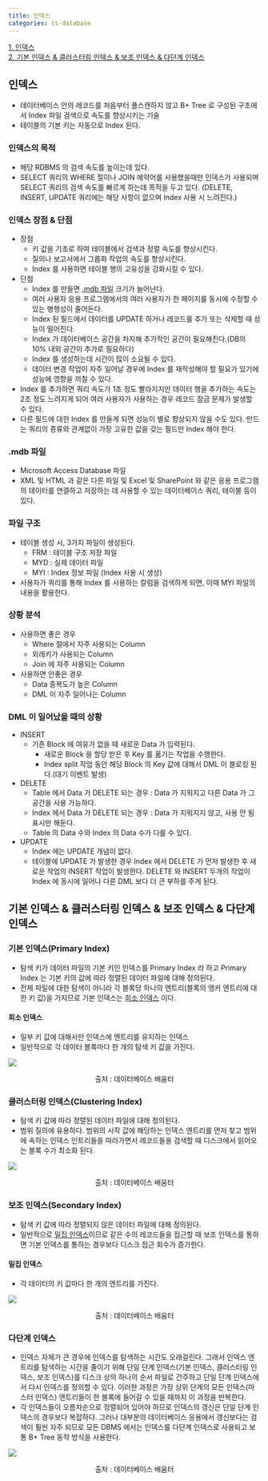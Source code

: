 ```yaml
---
title: 인덱스
categories: cs-database
---
```


[1. 인덱스](#인덱스)  
[2. 기본 인덱스 & 클러스터링 인덱스 & 보조 인덱스 & 다단계 인덱스](#기본-인덱스--클러스터링-인덱스--보조-인덱스--다단계-인덱스)

## 인덱스
+ 데이터베이스 안의 레코드를 처음부터 풀스캔하지 않고 B+ Tree 로 구성된 구조에서 Index 파일 검색으로 속도를 향상시키는 기술
+ 테이블의 기본 키는 자동으로 Index 된다.

### 인덱스의 목적
+ 해당 RDBMS 의 검색 속도를 높이는데 있다.
+ SELECT 쿼리의 WHERE 절이나 JOIN 예약어를 사용했을때만 인덱스가 사용되며
SELECT 쿼리의 검색 속도를 빠르게 하는데 목적을 두고 있다.
  (DELETE, INSERT, UPDATE 쿼리에는 해당 사항이 없으며 Index 사용 시 느려진다.)

### 인덱스 장점 & 단점
+ 장점
  + 키 값을 기초로 하여 테이블에서 검색과 정렬 속도를 향상시킨다.
  + 질의나 보고서에서 그룹화 작업의 속도를 향상시킨다.
  + Index 를 사용하면 테이블 행의 고유성을 강화시킬 수 있다.
+ 단점
  + Index 를 만들면 [.mdb 파일](#mdb-파일) 크기가 늘어난다.
  + 여러 사용자 응용 프로그램에서의 여러 사용자가 한 페이지를 동시에 수정할 수 있는 병행성이 줄어든다.
  + Index 된 필드에서 데이터를 UPDATE 하거나 레코드를 추가 또는 삭제할 때 성능이 떨어진다.
  + Index 가 데이터베이스 공간을 차지해 추가적인 공간이 필요해진다.(DB의 10% 내외 공간이 추가로 필요하다)
  + Index 를 생성하는데 시간이 많이 소요될 수 있다.
  + 데이터 변경 작업이 자주 일어날 경우에 Index 를 재작성해야 할 필요가 있기에 성능에 영향을 끼칠 수 있다.
+ Index 를 추가하면 쿼리 속도가 1초 정도 빨라지지만 데이터 행을 추가하는 속도는 2초 정도 느려지게 되어 여러 사용자가
사용하는 경우 레코드 잠금 문제가 발생할 수 있다.
+ 다른 필드에 대한 Index 를 만들게 되면 성능이 별로 향상되지 않을 수도 있다.
만드는 쿼리의 종류와 관계없이 가장 고유한 값을 갖는 필드만 Index 해야 한다.

### .mdb 파일
+ Microsoft Access Database 파일
+ XML 및 HTML 과 같은 다른 파일 및 Excel 및 SharePoint 와 같은 응용 프로그램의 데이터를 연결하고
저장하는 데 사용할 수 있는 데이터베이스 쿼리, 테이블 등이 있다.

### 파일 구조
+ 테이블 생성 시, 3가지 파일이 생성된다.
    + FRM : 테이블 구조 저장 파일
    + MYD : 실제 데이터 파일
    + MYI : Index 정보 파일 (Index 사용 시 생성)
+ 사용자가 쿼리를 통해 Index 를 사용하는 칼럼을 검색하게 되면, 이때 MYI 파일의 내용을 활용한다.

### 상황 분석
+ 사용하면 좋은 경우
  + Where 절에서 자주 사용되는 Column
  + 외래키가 사용되는 Column
  + Join 에 자주 사용되는 Column
+ 사용하면 안좋은 경우
  + Data 중복도가 높은 Column
  + DML 이 자주 일어나는 Column

### DML 이 일어났을 때의 상황
+ INSERT
  + 기존 Block 에 여유가 없을 때 새로운 Data 가 입력된다.
    + 새로운 Block 을 할당 받은 후 Key 를 옮기는 작업을 수행한다.
    + Index split 작업 동안 해당 Block 의 Key 값에 대해서 DML 이 블로킹 된다.(대기 이벤트 발생)
+ DELETE
  + Table 에서 Data 가 DELETE 되는 경우 : Data 가 지워지고 다른 Data 가 그 공간을 사용 가능하다.
  + Index 에서 Data 가 DELETE 되는 경우 : Data 가 지워지지 않고, 사용 안 됨 표시만 해둔다.
  + Table 의 Data 수와 Index 의 Data 수가 다를 수 있다.
+ UPDATE
  + Index 에는 UPDATE 개념이 없다.
  + 테이블에 UPDATE 가 발생한 경우 Index 에서 DELETE 가 먼저 발생한 후 새로운 작업의 INSERT 작업이 발생한다.
  DELETE 와 INSERT 두개의 작업이 Index 에 동시에 일어나 다른 DML 보다 더 큰 부하를 주게 된다.

## 기본 인덱스 & 클러스터링 인덱스 & 보조 인덱스 & 다단계 인덱스
### 기본 인덱스(Primary Index)
+ 탐색 키가 데이터 파일의 기본 키인 인덱스를 Primary Index 라 하고 
Primary Index 는 기본 키의 값에 따라 정렬된 데이터 파일에 대해 정의된다.
+ 전체 파일에 대한 탐색이 아니라 각 블록당 하나의 엔트리(블록의 앵커 엔트리에 대한 키 값)을 가지므로
기본 인덱스는 [희소 인덱스](#희소-인덱스) 이다.

#### 희소 인덱스
+ 일부 키 값에 대해서만 인덱스에 엔트리를 유지하는 인덱스
+ 일반적으로 각 데이터 블록마다 한 개의 탐색 키 값을 가진다.

![](https://user-images.githubusercontent.com/48073115/215390706-12e2c1a9-2396-4040-b518-293f6786da43.png)
<div align="center">출처 : 데이터베이스 배움터</div>

### 클러스터링 인덱스(Clustering Index)
+ 탐색 키 값에 따라 정렬된 데이터 파일에 대해 정의된다.
+ 범위 질의에 유용하다. 범위의 시작 값에 해당하는 인덱스 엔트리를 먼저 찾고 범위에 속하는 인덱스 인트리들을 따라가면서
레코드들을 검색할 때 디스크에서 읽어오는 블록 수가 최소화 된다.

![](https://user-images.githubusercontent.com/48073115/215390779-deea4bff-04dd-42c8-b7f5-2cef72eb2808.png)
<div align="center">출처 : 데이터베이스 배움터</div>

### 보조 인덱스(Secondary Index)
+ 탐색 키 값에 따라 정렬되지 않은 데이터 파일에 대해 정의된다.
+ 일반적으로 [밀집 인덱스](#밀집-인덱스)이므로 같은 수의 레코드들을 접근할 때
보조 인덱스를 통하면 기본 인덱스를 통하는 경우보다 디스크 접근 회수가 증가한다.

#### 밀집 인덱스
+ 각 데이터의 키 값마다 한 개의 엔트리를 가진다.

![](https://user-images.githubusercontent.com/48073115/215390847-af9f60a4-385c-478e-8f78-a86c9a21eb5c.png)
<div align="center">출처 : 데이터베이스 배움터</div>

### 다단계 인덱스
+ 인덱스 자체가 큰 경우에 인덱스를 탐색하는 시간도 오래걸린다.
그래서 인덱스 엔트리를 탐색하는 시간을 줄이기 위해 단일 단계 인덱스(기본 인덱스, 클러스터링 인덱스, 보조 인덱스)를
디스크 상의 하나의 순서 파일로 간주하고 단일 단계 인덱스에서 다시 인덱스를 정의할 수 있다.
이러한 과정은 가장 상위 단계의 모든 인덱스(마스터 인덱스) 엔트리들이 한 블록에 들어갈 수 있을 때까지 이 과정을 반복한다.
+ 각 인덱스들이 오름차순으로 정렬되어 있어야 하므로 인덱스의 갱신은 단일 단계 인덱스의 경우보다 복잡하다.
그러나 대부분의 데이터베이스 응용에서 갱신보다는 검색이 훨씬 자주 되므로 모든 DBMS 에서는
인덱스를 다단계 인덱스로 사용되고 보통 B+ Tree 동작 방식을 사용한다.

![](https://user-images.githubusercontent.com/48073115/215390899-9c618346-aee6-4f51-ae6f-575b842e5f97.png)
<div align="center">출처 : 데이터베이스 배움터</div>